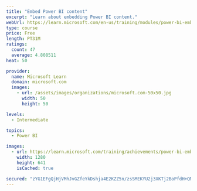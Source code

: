 ```yaml
---
title: "Embed Power BI content"
excerpt: "Learn about embedding Power BI content."
webUrl: https://learn.microsoft.com/en-us/training/modules/power-bi-embedded-content/
type: course
price: Free
length: PT31M
ratings:
  count: 47
  average: 4.808511
heat: 50

provider:
  name: Microsoft Learn
  domain: microsoft.com
  images:
    - url: /assets/images/organizations/microsoft.com-50x50.jpg
      width: 50
      height: 50

levels:
  - Intermediate

topics:
  - Power BI

images:
  - url: https://learn.microsoft.com/training/achievements/power-bi-embedded-content-social.png
    width: 1280
    height: 641
    isCached: true

secured: "zYG1EFgQjHjVMhJvGZfeYkDshja4E2KZZ5n/zsSMEKYU2j3XKTj2BoPfdH+QM4O6KrIqeDD0jbRSukNtXJ5qSxRKu5My+sTbatlz6eoGjTwMYG9z9cYvGau6/s9IKaSXhzsKaIXarfJnDJU91Mg0DMFR77Esd5XaLbVSkZejkXMe1RnQAzAB6TnWYyIdHYgr6KLm/9sh1tF+h5c6+OG9T1LgoWhFAFhk9Zil82el3S+KdxogGnjEB7SZTI3r6gMRZl5OYImBShpOxMvCb/J+iY/1rg+aTiXLjLOlVBUOcTle9zljo9rKGwpqCMImSkSX2TEmoJnPb+yhazm3ebv6vX3sdmxmq+ngDFvC5yGFE+U78Z6ejSCULsFpPwXExN+O34HOeltqS3jJguWpfWOX2f9JgOjOMOiCGWH4HD2LizQ=;GlyOymT7mw86Toh3f9/nOg=="
---
```


